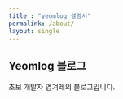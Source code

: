 ```yaml
---
title : "yeomlog 설명서"
permalink: /about/
layout: single
---
```


## Yeomlog 블로그

초보 개발자 염겨레의 블로그입니다.
